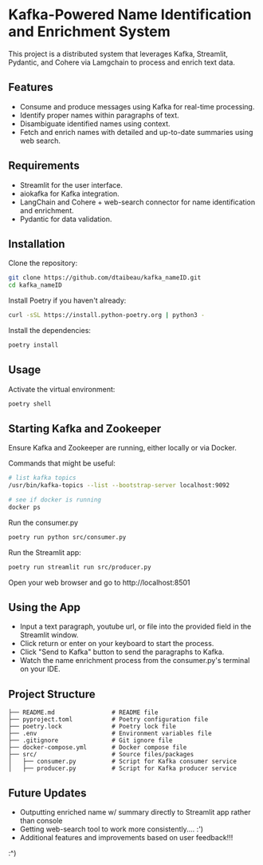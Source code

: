 # Kafka-Powered Name Identification and Enrichment System
This project is a distributed system that leverages Kafka, Streamlit, Pydantic, and Cohere via Lamgchain to process and enrich text data.

## Features
* Consume and produce messages using Kafka for real-time processing.
* Identify proper names within paragraphs of text.
* Disambiguate identified names using context.
* Fetch and enrich names with detailed and up-to-date summaries using web search.

## Requirements
- Streamlit for the user interface.
- aiokafka for Kafka integration.
- LangChain and Cohere + web-search connector for name identification and enrichment.
- Pydantic for data validation.

## Installation
Clone the repository:

```sh
git clone https://github.com/dtaibeau/kafka_nameID.git
cd kafka_nameID
```

Install Poetry if you haven't already:

```sh
curl -sSL https://install.python-poetry.org | python3 -
```

Install the dependencies:

```sh
poetry install
```

## Usage
Activate the virtual environment:

```sh
poetry shell
```

## Starting Kafka and Zookeeper
Ensure Kafka and Zookeeper are running, either locally or via Docker.

Commands that might be useful:
```sh
# list kafka topics
/usr/bin/kafka-topics --list --bootstrap-server localhost:9092

# see if docker is running
docker ps
```

Run the consumer.py
```sh
poetry run python src/consumer.py
```

Run the Streamlit app:
```sh
poetry run streamlit run src/producer.py
```

Open your web browser and go to http://localhost:8501

## Using the App
- Input a text paragraph, youtube url, or file into the provided field in the Streamlit window.
- Click return or enter on your keyboard to start the process.
- Click "Send to Kafka" button to send the paragraphs to Kafka.
- Watch the name enrichment process from the consumer.py's terminal on your IDE.

## Project Structure

```plaintext
├── README.md                # README file
├── pyproject.toml           # Poetry configuration file
├── poetry.lock              # Poetry lock file
├── .env                     # Environment variables file
├── .gitignore               # Git ignore file
├── docker-compose.yml       # Docker compose file
├── src/                     # Source files/packages
│   ├── consumer.py          # Script for Kafka consumer service
│   ├── producer.py          # Script for Kafka producer service
```

## Future Updates
- Outputting enriched name w/ summary directly to Streamlit app rather than console
- Getting web-search tool to work more consistently.... :')
- Additional features and improvements based on user feedback!!!

:^)








